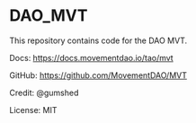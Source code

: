 # DAO_MVT
This repository contains code for the DAO MVT.

Docs: https://docs.movementdao.io/tao/mvt

GitHub: https://github.com/MovementDAO/MVT

Credit: @gumshed

License: MIT
